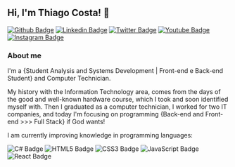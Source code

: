 ## Hi, I'm Thiago Costa! 👋

[![Github Badge](https://img.shields.io/badge/-Github-000?style=flat-square&logo=Github&logoColor=white&link=https://github.com/thmoreiracosta)](https://github.com/thmoreiracosta)
[![Linkedin Badge](https://img.shields.io/badge/-Linkedin-blue?style=flat-square&logo=Linkedin&logoColor=white&link=https://www.linkedin.com/in/thmoreiracosta)](https://www.linkedin.com/in/thmoreiracosta)
[![Twitter Badge](https://img.shields.io/badge/-Twitter-1ca0f1?style=flat-square&labelColor=1ca0f1&logo=twitter&logoColor=white&link=https://twitter.com/thmoreiracosta)](https://twitter.com/thmoreiracosta)
[![Youtube Badge](https://img.shields.io/badge/-YouTube-ff0000?style=flat-square&labelColor=ff0000&logo=youtube&logoColor=white&link=https://www.youtube.com/user/fink021/featured)](https://www.youtube.com/user/fink021/featured)
[![Instagram Badge](https://img.shields.io/badge/-Instagram-E4405F?style=flat-square&logo=instagram&logoColor=white&link=https://www.instagram.com/thmoreiracosta)](https://www.instagram.com/thmoreiracosta)


### About me
I'm a {Student Analysis and Systems Development | Front-end e Back-end Student} and Computer Technician.


My history with the Information Technology area, comes from the days of the good and well-known hardware course, which I took and soon identified myself with. Then I graduated as a computer technician, I worked for two IT companies, and today I'm focusing on programming {Back-end and Front-end >>> Full Stack} if God wants!

I am currently improving knowledge in programming languages:

![C# Badge](https://img.shields.io/badge/C%23-239120?style=for-the-badge&logo=c-sharp&logoColor=white)
![HTML5 Badge](https://img.shields.io/badge/HTML5-E34F26?style=for-the-badge&logo=html5&logoColor=white)
![CSS3 Badge](https://img.shields.io/badge/CSS3-1572B6?style=for-the-badge&logo=css3&logoColor=white)
![JavaScript Badge](https://img.shields.io/badge/JavaScript-323330?style=for-the-badge&logo=javascript&logoColor=F7DF1E)
![React Badge](https://img.shields.io/badge/React-20232A?style=for-the-badge&logo=react&logoColor=61DAFB)




